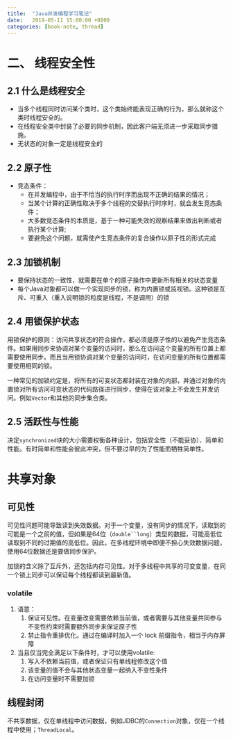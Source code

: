 ```yaml
---
title:  "Java并发编程学习笔记"
date:   2019-05-11 15:00:00 +0800
categories: [book-note, thread]
---
```


# 二、 线程安全性

## 2.1 什么是线程安全

* 当多个线程同时访问某个类时，这个类始终能表现正确的行为，那么就称这个类时线程安全的。
* 在线程安全类中封装了必要的同步机制，因此客户端无须进一步采取同步措施。
* 无状态的对象一定是线程安全的

## 2.2 原子性

* 竞态条件：
  * 在并发编程中，由于不恰当的执行时序而出现不正确的结果的情况；
  * 当某个计算的正确性取决于多个线程的交替执行时序时，就会发生竞态条件；
  * 大多数竞态条件的本质是，基于一种可能失效的观察结果来做出判断或者执行某个计算;
  * 要避免这个问题，就需使产生竞态条件的复合操作以原子性的形式完成

## 2.3 加锁机制

* 要保持状态的一致性，就需要在单个的原子操作中更新所有相关的状态变量
* 每个Java对象都可以做一个实现同步的锁，称为内置锁或监视锁。这种锁是互斥、可重入（重入说明锁的粒度是线程，不是调用）的锁

## 2.4 用锁保护状态

用锁保护的原则：访问共享状态的符合操作，都必须是原子性的以避免产生竞态条件。如果用同步来协调对某个变量的访问时，那么在访问这个变量的所有位置上都需要使用同步。而且当用锁协调对某个变量的访问时，在访问变量的所有位置都需要使用相同的锁。

一种常见的加锁约定是，将所有的可变状态都封装在对象的内部，并通过对象的内置锁对所有访问可变状态的代码路径进行同步，使得在该对象上不会发生并发访问。例如`Vector`和其他的同步集合类。

## 2.5 活跃性与性能

决定`synchronized`块的大小需要权衡各种设计，包括安全性（不能妥协）、简单和性能。有时简单和性能会彼此冲突，但不要过早的为了性能而牺牲简单性。

# 共享对象

## 可见性

可见性问题可能导致读到失效数据。对于一个变量，没有同步的情况下，读取到的可能是一个之前的值，但如果是64位（`double``long`）类型的数据，可能高低位读取到不同的过期值的高低位。因此，在多线程环境中即便不担心失效数据问题，使用64位数据还是要做同步保护。

加锁的含义除了互斥外，还包括内存可见性。对于多线程中共享的可变变量，在同一个锁上同步可以保证每个线程都读到最新值。

### volatile
1. 语意：
   1. 保证可见性。在变量改变需要依赖当前值，或者需要与其他变量共同参与不变性约束时需要额外同步来保证原子性
   2. 禁止指令重排优化。通过在编译时加入一个 lock 前缀指令，相当于内存屏障
2. 当且仅当完全满足以下条件时，才可以使用volatile:
   1. 写入不依赖当前值，或者保证只有单线程修改这个值
   2. 该变量的值不会与其他状态变量一起纳入不变性条件
   3. 在访问变量时不需要加锁

## 线程封闭

不共享数据，仅在单线程中访问数据，例如JDBC的`Connection`对象，仅在一个线程中使用；`ThreadLocal`。